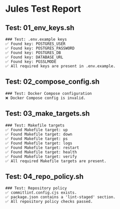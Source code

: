 # Jules Test Report

## Test: 01_env_keys.sh

```
### Test: .env.example keys
✅ Found key: POSTGRES_USER
✅ Found key: POSTGRES_PASSWORD
✅ Found key: POSTGRES_DB
✅ Found key: DATABASE_URL
✅ Found key: PGSSLMODE
✅ All required keys are present in .env.example.
```

## Test: 02_compose_config.sh

```
### Test: Docker Compose configuration
❌ Docker Compose config is invalid.
```

## Test: 03_make_targets.sh

```
### Test: Makefile targets
✅ Found Makefile target: up
✅ Found Makefile target: down
✅ Found Makefile target: ps
✅ Found Makefile target: logs
✅ Found Makefile target: restart
✅ Found Makefile target: health
✅ Found Makefile target: verify
✅ All required Makefile targets are present.
```

## Test: 04_repo_policy.sh

```
### Test: Repository policy
✅ commitlint.config.cjs exists.
✅ package.json contains a 'lint-staged' section.
✅ All repository policy checks passed.
```
